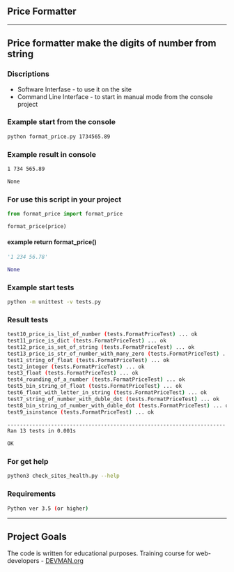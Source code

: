 ## Price Formatter
---
Price formatter make the digits of number from string
---

### Discriptions
+ Software Interfase - to use it on the site
+ Command Line Interface - to start in manual mode from the console project

### Example start from the console
```bash
python format_price.py 1734565.89
```

### Example result in console
```bash
1 734 565.89
```
```bash
None
```

### For use this script in your project
```python
from format_price import format_price
```
```python
format_price(price)
```

#### example return format_price()
```python
'1 234 56.78'
```
```python
None
```

### Example start tests
```bash
python -m unittest -v tests.py
```

### Result tests
```bash
test10_price_is_list_of_number (tests.FormatPriceTest) ... ok
test11_price_is_dict (tests.FormatPriceTest) ... ok
test12_price_is_set_of_string (tests.FormatPriceTest) ... ok
test13_price_is_str_of_number_with_many_zero (tests.FormatPriceTest) ... ok
test1_string_of_float (tests.FormatPriceTest) ... ok
test2_integer (tests.FormatPriceTest) ... ok
test3_float (tests.FormatPriceTest) ... ok
test4_rounding_of_a_number (tests.FormatPriceTest) ... ok
test5_bin_string_of_float (tests.FormatPriceTest) ... ok
test6_float_with_letter_in_string (tests.FormatPriceTest) ... ok
test7_string_of_number_with_duble_dot (tests.FormatPriceTest) ... ok
test8_bin_string_of_number_with_duble_dot (tests.FormatPriceTest) ... ok
test9_isinstance (tests.FormatPriceTest) ... ok

----------------------------------------------------------------------
Ran 13 tests in 0.001s

OK
```

### For get help
```bash
python3 check_sites_health.py --help
```

### Requirements

```bash
Python ver 3.5 (or higher)
```

---
## Project Goals

The code is written for educational purposes. Training course for web-developers - [DEVMAN.org](https://devman.org)
